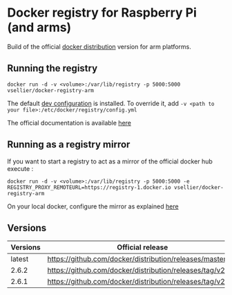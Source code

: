 # Docker registry for Raspberry Pi (and arms)

Build of the official [docker distribution](https://github.com/docker/distribution) version for arm platforms.

## Running the registry
```
docker run -d -v <volume>:/var/lib/registry -p 5000:5000 vsellier/docker-registry-arm
```

The default [dev configuration](https://github.com/docker/distribution/blob/master/cmd/registry/config-dev.yml) is installed.
To override it, add ``-v <path to your file>:/etc/docker/registry/config.yml``

The official documentation is available [here](https://docs.docker.com/registry/)


## Running as a registry mirror

If you want to start a registry to act as a mirror of the official docker hub execute :
```
docker run -d -v <volume>:/var/lib/registry -p 5000:5000 -e REGISTRY_PROXY_REMOTEURL=https://registry-1.docker.io vsellier/docker-registry-arm
```

On your local docker, configure the mirror as explained [here](https://docs.docker.com/registry/recipes/mirror/)

## Versions

| Versions | Official release |
|----------|------------------|
| latest   | https://github.com/docker/distribution/releases/master |
| 2.6.2    | https://github.com/docker/distribution/releases/tag/v2.6.2 |
| 2.6.1    | https://github.com/docker/distribution/releases/tag/v2.6.1 |



